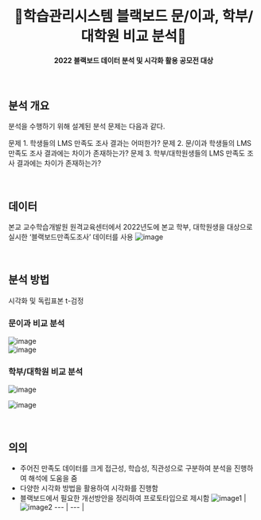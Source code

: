 <h1 align="center">  🏫학습관리시스템 블랙보드 문/이과, 학부/대학원 비교 분석🏫  </h1>
<h4 align="center"> 2022 블랙보드 데이터 분석 및 시각화 활용 공모전 대상  </h4>
<br/>

## 분석 개요
분석을 수행하기 위해 설계된 분석 문제는 다음과 같다.

문제 1. 학생들의 LMS 만족도 조사 결과는 어떠한가?
문제 2. 문/이과 학생들의 LMS 만족도 조사 결과에는 차이가 존재하는가?
문제 3. 학부/대학원생들의 LMS 만족도 조사 결과에는 차이가 존재하는가?

<br/>

## 데이터
본교 교수학습개발원 원격교육센터에서 2022년도에 본교 학부, 대학원생을 대상으로 실시한 ‘블랙보드만족도조사’ 데이터를 사용
![image](https://github.com/user-attachments/assets/a7c3bd22-6430-4320-91bb-9c35bcc794bb)


<br/>

## 분석 방법
시각화 및 독립표본 t-검정

### 문이과 비교 분석
![image](https://github.com/user-attachments/assets/56fdcddd-34f9-4f7e-8d7a-d04e024b16c5)
<br/>
![image](https://github.com/user-attachments/assets/1d2b6e21-f86f-4931-857e-80e5a647a0a5)

### 학부/대학원 비교 분석
![image](https://github.com/user-attachments/assets/8dfdefda-febd-4eb2-b87c-d8220aa406ab)

![image](https://github.com/user-attachments/assets/8caf13eb-67f1-47e0-a9c7-eefd0991fcb7)

<br/>

## 의의
- 주어진 만족도 데이터를 크게 접근성, 학습성, 직관성으로 구분하여 분석을 진행하여 해석에 도움을 줌
- 다양한 시각화 방법을 활용하여 시각화를 진행함
- 블랙보드에서 필요한 개선방안을 정리하여 프로토타입으로 제시함
  ![image1]([https://steemitimages.com/0x0/https://static.tasteem.io/uploads/image/image/7289/content_994dbe3f-631b-4f76-9ee1-751c87c668dd.jpeg](https://github.com/user-attachments/assets/b9ae3aa0-d6d3-48e7-bfa3-3168bc51790e)) |![image2](https://github.com/user-attachments/assets/cb89771c-e85d-4086-8df3-2cfbcb5072ae)
--- | --- | 

  

